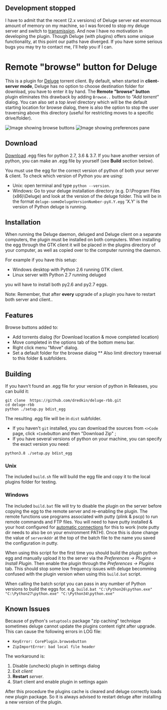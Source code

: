 ## Development stopped
I have to admit that the recent (2.x versions) of Deluge server eat enormous amount of memory on my machine, so I was forced to stop my deluge server and switch to [transmission](https://transmissionbt.com/). And now I have no motivation in developing the plugin. Though Deluge (with plugins) offers some unique functionality, at this point our paths have diverged. If you have some serious bugs you may try to contact me, I'll help you if I can.

# Remote "browse" button for Deluge
This is a plugin for [Deluge](http://deluge-torrent.org) torrent client.
By default, when started in **client-server mode**, Deluge has no option to choose destination folder for download, you have to enter it by hand.
The **Remote "browse" button** plugin eliminates this drawback by adding `Browse..` button to *"Add torrent"* dialog. You can also set a *top level* directory which will be the default starting location for browse dialog, there is also the option to stop the user traversing above this directory (useful for restricting moves to a specific drive/folder).

![Image showing browse buttons](https://raw.githubusercontent.com/dredkin/deluge-rbb/master/Images/BrowseButtons.png)
![Image showing preferences pane](https://raw.githubusercontent.com/dredkin/deluge-rbb/master/Images/Preferences.png)

## Download
[Download](https://github.com/dredkin/deluge-rbb/releases) .egg files for python 2.7, 3.6 & 3.7.
If you have another version of python, you can make an .egg file by yourself (see **Build** section below).

You must use the egg for the correct version of python of both your server & client.
To check which version of Python you are using:
* Unix: open terminal and type `python --version`.
* Windows: Go to your deluge installation directory (e.g. D:\Program Files (x86)\Deluge) and look at the version of the deluge folder. This will be in the format `deluge-someDelugeVersionNumber-pyX.Y.egg` 'X.Y' is the version of Python deluge is running.

## Installation
When running the Deluge daemon, deluged and Deluge client on a separate computers, the plugin must be installed on both computers. When installing the egg through the GTK client it will be placed in the plugins directory of your computer, as well as copied over to the computer running the daemon.

For example if you have this setup:

* Windows desktop with Python 2.6 running GTK client.
* Linux server with Python 2.7 running deluged

you will have to install both py2.6 and py2.7 eggs.

Note: Remember, that after **every** upgrade of a plugin you have to restart both server and client..

## Features
Browse buttons added to:
* Add torrents dialog (for Download location & move completed location)
* Move completed in the options tab of the bottom menu bar.
* Right click menu "Move" dialog.
* Set a default folder for the browse dialog
** Also limit directory traversal to this folder & subfolders.

## Building
If you havn't found an .egg file for your version of python in Releases, you can build it:
````
git clone  https://github.com/dredkin/deluge-rbb.git 
cd deluge-rbb
python ./setup.py bdist_egg
````
The resulting .egg file will be in `dist` subfolder.
 - If you haven't `git` installed, you can download the sources from `<>Code` page, click `⬇Code`button and then "Download Zip" ;
 - If you have several versions of python on your machine, you can specify the exact version you need: 
 ````
 python3.8 ./setup.py bdist_egg
 ````

### Unix
The included `build.sh` file will build the egg file and copy it to the local plugins folder for testing.

### Windows
The included `build.bat` file will try to disable the plugin on the server before copying the egg to the remote server and re-enabling the plugin. The remote functions use programs associated with putty (plink & pscp) to run remote commands and FTP files. You will need to have putty installed & your host configured for [automatic connections](http://the.earth.li/~sgtatham/putty/0.52/htmldoc/Chapter7.html#7.2.2) for this to work (note putty dir needs to also be on your environment PATH). Once this is done change the value of `serverAddr` at the top of the batch file to the name you saved the configuration in putty.

When using this script for the first time you should build the plugin python egg and manually upload it to the server via the *Preferences -> Plugins -> Install Plugin*. Then enable the plugin through the *Preferences -> Plugins* tab. This should stop some low frequency issues with deluge becomming confused with the plugin version when using this `build.bat` script.

When calling the batch script you can pass in any number of Python versions to build the eggs for.
e.g. `build.bat "C:\Python26\python.exe" "C:\Python27\python.exe" "C:\Python34\python.exe"`

## Known Issues

Because of python's `setuptools` package "zip caching" technique sometimes deluge cannot update the plugins content right after upgrade. This can cause the following errors in LOG file:

 - `KeyError: CorePlugin.browsebutton`
 - `ZipImportError: bad local file header`
 
The workaround is:

 1. Disable (uncheck) plugin in settings dialog
 2. Exit _client_ 
 3. **Restart** _server_.
 4. Start client and enable plugin in settings again

After this procedure the plugins cache is cleared and deluge correctly loads new plugin package. So it is always advised to restart deluge after installing a new version of the plugin.
